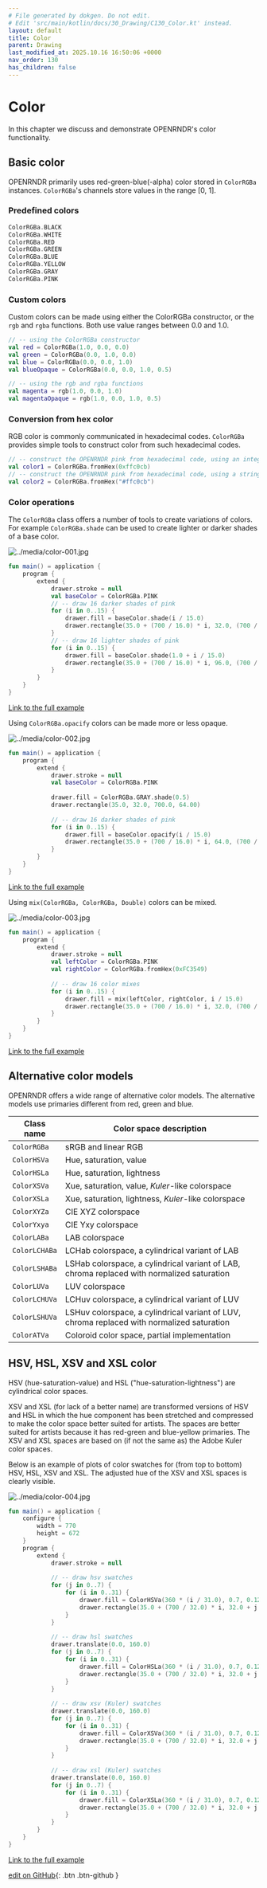 ```yaml
---
# File generated by dokgen. Do not edit. 
# Edit 'src/main/kotlin/docs/30_Drawing/C130_Color.kt' instead.
layout: default
title: Color
parent: Drawing
last_modified_at: 2025.10.16 16:50:06 +0000
nav_order: 130
has_children: false
---
```

 
# Color

In this chapter we discuss and demonstrate OPENRNDR's color functionality.

## Basic color

OPENRNDR primarily uses red-green-blue(-alpha) color stored in 
`ColorRGBa` instances. `ColorRGBa`'s channels store values in the range [0, 1].

### Predefined colors 
 
```kotlin
ColorRGBa.BLACK
ColorRGBa.WHITE
ColorRGBa.RED
ColorRGBa.GREEN
ColorRGBa.BLUE
ColorRGBa.YELLOW
ColorRGBa.GRAY
ColorRGBa.PINK
``` 
 
### Custom colors

Custom colors can be made using either the 
ColorRGBa constructor, or the `rgb` and `rgba` 
functions. Both use value ranges between 0.0 and 1.0. 
 
```kotlin
// -- using the ColorRGBa constructor
val red = ColorRGBa(1.0, 0.0, 0.0)
val green = ColorRGBa(0.0, 1.0, 0.0)
val blue = ColorRGBa(0.0, 0.0, 1.0)
val blueOpaque = ColorRGBa(0.0, 0.0, 1.0, 0.5)

// -- using the rgb and rgba functions
val magenta = rgb(1.0, 0.0, 1.0)
val magentaOpaque = rgb(1.0, 0.0, 1.0, 0.5)
``` 
 
### Conversion from hex color

RGB color is commonly communicated in hexadecimal 
codes. `ColorRGBa` provides simple tools to construct 
color from such hexadecimal codes. 
 
```kotlin
// -- construct the OPENRNDR pink from hexadecimal code, using an integer argument
val color1 = ColorRGBa.fromHex(0xffc0cb)
// -- construct the OPENRNDR pink from hexadecimal code, using a string argument; the leading # is optional
val color2 = ColorRGBa.fromHex("#ffc0cb")
``` 
 
### Color operations

The `ColorRGBa` class offers a number of tools to 
create variations of colors. For example `ColorRGBa.shade` can be
used to create lighter or darker shades of a base color. 
 
<img alt="../media/color-001.jpg" src="../media/color-001.jpg" loading="lazy"> 
 
```kotlin
fun main() = application {
    program {
        extend {
            drawer.stroke = null
            val baseColor = ColorRGBa.PINK
            // -- draw 16 darker shades of pink
            for (i in 0..15) {
                drawer.fill = baseColor.shade(i / 15.0)
                drawer.rectangle(35.0 + (700 / 16.0) * i, 32.0, (700 / 16.0), 64.0)
            }
            // -- draw 16 lighter shades of pink
            for (i in 0..15) {
                drawer.fill = baseColor.shade(1.0 + i / 15.0)
                drawer.rectangle(35.0 + (700 / 16.0) * i, 96.0, (700 / 16.0), 64.0)
            }
        }
    }
}
``` 
 
[Link to the full example](https://github.com/openrndr/openrndr-examples/blob/master/src/main/kotlin/examples/30_Drawing/C130_Color000.kt) 
 
Using `ColorRGBa.opacify` colors can be made more or less opaque. 
 
<img alt="../media/color-002.jpg" src="../media/color-002.jpg" loading="lazy"> 
 
```kotlin
fun main() = application {
    program {
        extend {
            drawer.stroke = null
            val baseColor = ColorRGBa.PINK
            
            drawer.fill = ColorRGBa.GRAY.shade(0.5)
            drawer.rectangle(35.0, 32.0, 700.0, 64.00)
            
            // -- draw 16 darker shades of pink
            for (i in 0..15) {
                drawer.fill = baseColor.opacify(i / 15.0)
                drawer.rectangle(35.0 + (700 / 16.0) * i, 64.0, (700 / 16.0), 64.0)
            }
        }
    }
}
``` 
 
[Link to the full example](https://github.com/openrndr/openrndr-examples/blob/master/src/main/kotlin/examples/30_Drawing/C130_Color001.kt) 
 
Using `mix(ColorRGBa, ColorRGBa, Double)` colors can be mixed. 
 
<img alt="../media/color-003.jpg" src="../media/color-003.jpg" loading="lazy"> 
 
```kotlin
fun main() = application {
    program {
        extend {
            drawer.stroke = null
            val leftColor = ColorRGBa.PINK
            val rightColor = ColorRGBa.fromHex(0xFC3549)
            
            // -- draw 16 color mixes
            for (i in 0..15) {
                drawer.fill = mix(leftColor, rightColor, i / 15.0)
                drawer.rectangle(35.0 + (700 / 16.0) * i, 32.0, (700 / 16.0), 64.0)
            }
        }
    }
}
``` 
 
[Link to the full example](https://github.com/openrndr/openrndr-examples/blob/master/src/main/kotlin/examples/30_Drawing/C130_Color002.kt) 
 
## Alternative color models

OPENRNDR offers a wide range of alternative color models. The alternative models use primaries different from red, green
and blue.

Class name    | Color space description
--------------|---------------------------------------
`ColorRGBa`   | sRGB and linear RGB
`ColorHSVa`   | Hue, saturation, value
`ColorHSLa`   | Hue, saturation, lightness
`ColorXSVa`   | Xue, saturation, value, _Kuler_-like colorspace
`ColorXSLa`   | Xue, saturation, lightness, _Kuler_-like colorspace
`ColorXYZa`   | CIE XYZ colorspace
`ColorYxya`   | CIE Yxy colorspace
`ColorLABa`   | LAB colorspace
`ColorLCHABa` | LCHab colorspace, a cylindrical variant of LAB
`ColorLSHABa` | LSHab colorspace, a cylindrical variant of LAB, chroma replaced with normalized saturation
`ColorLUVa`   | LUV colorspace
`ColorLCHUVa` | LCHuv colorspace, a cylindrical variant of LUV
`ColorLSHUVa` | LSHuv colorspace, a cylindrical variant of LUV, chroma replaced with normalized saturation
`ColorATVa`   | Coloroid color space, partial implementation

## HSV, HSL, XSV and XSL color

HSV (hue-saturation-value) and HSL ("hue-saturation-lightness") are cylindrical color spaces.

XSV and XSL (for lack of a better name) are transformed versions of HSV and HSL in which the hue component has been
stretched and compressed to make the color space better suited for artists. The spaces are better suited for artists
because it has red-green and blue-yellow primaries. The XSV and XSL spaces are based on (if not
the same as) the Adobe Kuler color spaces.

Below is an example of plots of color swatches for (from top to bottom) HSV, HSL, XSV and XSL. The adjusted hue of the
XSV and XSL spaces is clearly visible. 
 
<img alt="../media/color-004.jpg" src="../media/color-004.jpg" loading="lazy"> 
 
```kotlin
fun main() = application {
    configure {
        width = 770
        height = 672
    }
    program {
        extend {
            drawer.stroke = null
            
            // -- draw hsv swatches
            for (j in 0..7) {
                for (i in 0..31) {
                    drawer.fill = ColorHSVa(360 * (i / 31.0), 0.7, 0.125 + j / 8.0).toRGBa()
                    drawer.rectangle(35.0 + (700 / 32.0) * i, 32.0 + j * 16.0, (700 / 32.0), 16.0)
                }
            }
            
            // -- draw hsl swatches
            drawer.translate(0.0, 160.0)
            for (j in 0..7) {
                for (i in 0..31) {
                    drawer.fill = ColorHSLa(360 * (i / 31.0), 0.7, 0.125 + j / 9.0).toRGBa()
                    drawer.rectangle(35.0 + (700 / 32.0) * i, 32.0 + j * 16.0, (700 / 32.0), 16.0)
                }
            }
            
            // -- draw xsv (Kuler) swatches
            drawer.translate(0.0, 160.0)
            for (j in 0..7) {
                for (i in 0..31) {
                    drawer.fill = ColorXSVa(360 * (i / 31.0), 0.7, 0.125 + j / 8.0).toRGBa()
                    drawer.rectangle(35.0 + (700 / 32.0) * i, 32.0 + j * 16.0, (700 / 32.0), 16.0)
                }
            }
            
            // -- draw xsl (Kuler) swatches
            drawer.translate(0.0, 160.0)
            for (j in 0..7) {
                for (i in 0..31) {
                    drawer.fill = ColorXSLa(360 * (i / 31.0), 0.7, 0.125 + j / 9.0, 1.0).toRGBa()
                    drawer.rectangle(35.0 + (700 / 32.0) * i, 32.0 + j * 16.0, (700 / 32.0), 16.00)
                }
            }
        }
    }
}
``` 
 
[Link to the full example](https://github.com/openrndr/openrndr-examples/blob/master/src/main/kotlin/examples/30_Drawing/C130_Color003.kt) 

[edit on GitHub](https://github.com/openrndr/openrndr-guide/blob/main/src/main/kotlin/docs/30_Drawing/C130_Color.kt){: .btn .btn-github }